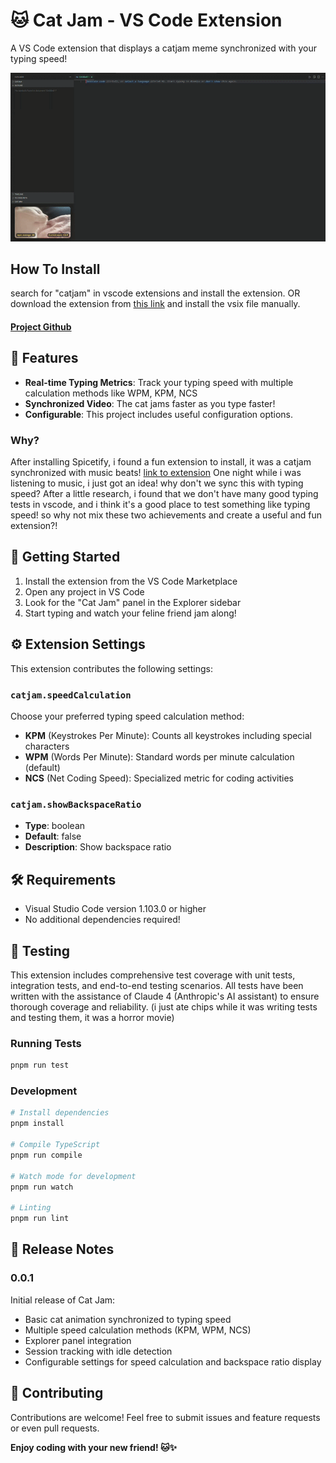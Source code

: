 # 🐱 Cat Jam - VS Code Extension

A VS Code extension that displays a catjam meme synchronized with your typing speed!

![Cat Jam Preview](https://github.com/AmirhosseinAghighi/catjam/blob/master/media/catjam.gif?raw=true)

## How To Install
search for "catjam" in vscode extensions and install the extension.
OR 
download the extension from [this link](https://marketplace.visualstudio.com/items?itemName=DuckWichTrust.catjam) and install the vsix file manually.

#### [Project Github](https://marketplace.visualstudio.com/items?itemName=DuckWichTrust.catjam)

## 🎯 Features

- **Real-time Typing Metrics**: Track your typing speed with multiple calculation methods like WPM, KPM, NCS
- **Synchronized Video**: The cat jams faster as you type faster!
- **Configurable**: This project includes useful configuration options.

### Why?

After installing Spicetify, i found a fun extension to install, it was a catjam synchronized with music beats! [link to extension](https://github.com/BlafKing/spicetify-cat-jam-synced)
One night while i was listening to music, i just got an idea! why don't we sync this with typing speed?
After a little research, i found that we don't have many good typing tests in vscode, and i think it's a good place to test something like typing speed! so why not mix these two achievements and create a useful and fun extension?!

## 🚀 Getting Started

1. Install the extension from the VS Code Marketplace
2. Open any project in VS Code
3. Look for the "Cat Jam" panel in the Explorer sidebar
4. Start typing and watch your feline friend jam along!

## ⚙️ Extension Settings

This extension contributes the following settings:

### `catjam.speedCalculation`

Choose your preferred typing speed calculation method:

- **KPM** (Keystrokes Per Minute): Counts all keystrokes including special characters
- **WPM** (Words Per Minute): Standard words per minute calculation (default)
- **NCS** (Net Coding Speed): Specialized metric for coding activities

### `catjam.showBackspaceRatio`

- **Type**: boolean
- **Default**: false
- **Description**: Show backspace ratio

## 🛠️ Requirements

- Visual Studio Code version 1.103.0 or higher
- No additional dependencies required!

## 🧪 Testing

This extension includes comprehensive test coverage with unit tests, integration tests, and end-to-end testing scenarios. All tests have been written with the assistance of Claude 4 (Anthropic's AI assistant) to ensure thorough coverage and reliability. (i just ate chips while it was writing tests and testing them, it was a horror movie)

### Running Tests

```bash
pnpm run test
```

### Development

```bash
# Install dependencies
pnpm install

# Compile TypeScript
pnpm run compile

# Watch mode for development
pnpm run watch

# Linting
pnpm run lint
```

## 📝 Release Notes

### 0.0.1

Initial release of Cat Jam:

- Basic cat animation synchronized to typing speed
- Multiple speed calculation methods (KPM, WPM, NCS)
- Explorer panel integration
- Session tracking with idle detection
- Configurable settings for speed calculation and backspace ratio display

## 🤝 Contributing

Contributions are welcome!
Feel free to submit issues and feature requests or even pull requests.

**Enjoy coding with your new friend! 🐱✨**

